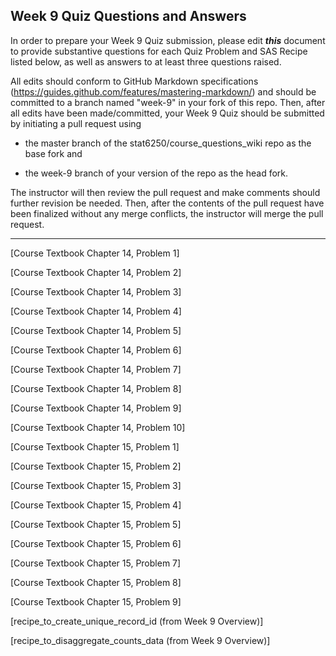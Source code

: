 ## Week 9 Quiz Questions and Answers

In order to prepare your Week 9 Quiz submission, please edit ***this*** document to provide substantive questions for each Quiz Problem and SAS Recipe listed below, as well as answers to at least three questions raised.

All edits should conform to GitHub Markdown specifications (https://guides.github.com/features/mastering-markdown/) and should be committed to a branch named "week-9" in your fork of this repo. Then, after all edits have been made/committed, your Week 9 Quiz should be submitted by initiating a pull request using

- the master branch of the stat6250/course_questions_wiki repo as the base fork and

- the week-9 branch of your version of the repo as the head fork.

The instructor will then review the pull request and make comments should further revision be needed. Then, after the contents of the pull request have been finalized without any merge conflicts, the instructor will merge the pull request.

********************************************************************************



[Course Textbook Chapter 14, Problem 1]



[Course Textbook Chapter 14, Problem 2]



[Course Textbook Chapter 14, Problem 3]



[Course Textbook Chapter 14, Problem 4]



[Course Textbook Chapter 14, Problem 5]



[Course Textbook Chapter 14, Problem 6]



[Course Textbook Chapter 14, Problem 7]



[Course Textbook Chapter 14, Problem 8]



[Course Textbook Chapter 14, Problem 9]



[Course Textbook Chapter 14, Problem 10]



[Course Textbook Chapter 15, Problem 1]



[Course Textbook Chapter 15, Problem 2]



[Course Textbook Chapter 15, Problem 3]



[Course Textbook Chapter 15, Problem 4]



[Course Textbook Chapter 15, Problem 5]



[Course Textbook Chapter 15, Problem 6]



[Course Textbook Chapter 15, Problem 7]



[Course Textbook Chapter 15, Problem 8]



[Course Textbook Chapter 15, Problem 9]



[recipe_to_create_unique_record_id (from Week 9 Overview)]



[recipe_to_disaggregate_counts_data (from Week 9 Overview)]



